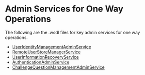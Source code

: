# Admin Services for One Way Operations

The following are the .wsdl files for key admin services for one way
operations.

-   [UserIdentityManagementAdminService]({{base_path}}/assets/attachments/user-identity-management-admin-service.wsdl)
-   [RemoteUserStoreManagerService]({{base_path}}/assets/attachments/remote-user-store-manager-service.wsdl)
-   [UserInformationRecoveryService]({{base_path}}/assets/attachments/user-information-recovery-service.wsdl)
-   [AuthenticationAdminService]({{base_path}}/assets/attachments/authentication-admin-service.wsdl)
-   [ChallengeQuestionManagementAdminService]({{base_path}}/assets/attachments/challenge-question-management-admin-service.wsdl)
